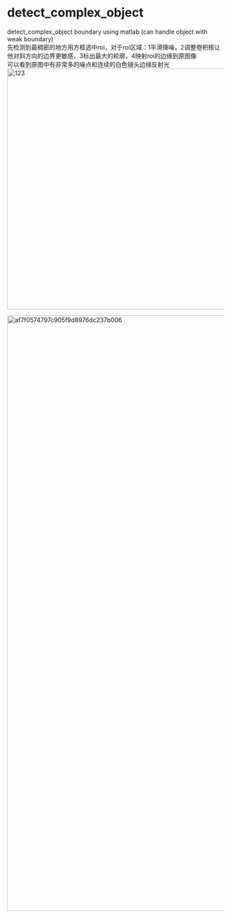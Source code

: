 # detect_complex_object
detect_complex_object boundary using matlab (can handle object with weak boundary)<br>
先检测到最稠密的地方用方框选中roi，对于roi区域：1平滑降噪，2调整卷积核让他对斜方向的边界更敏感，3标出最大的轮廓，4映射roi的边缘到原图像<br>
可以看到原图中有非常多的噪点和连续的白色镜头边缘反射光
<img width="560" alt="123" src="https://github.com/nitpicker55555/detect_complex_object/assets/91596298/1a34270e-7e67-4678-91eb-d97d700a52d4">

<img width="1385" alt="af7f0574797c905f9d8976dc237b006" src="https://github.com/nitpicker55555/detect_complex_object/assets/91596298/062f5372-7b50-4919-ad10-338086436c0a">
